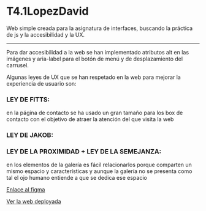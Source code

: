 # T4.1LopezDavid
Web simple creada para la asignatura de interfaces, buscando la práctica de js y la accesibilidad y la UX.

<hr>

Para dar accesibilidad a la web se han implementado atributos alt en las imágenes y aria-label para el botón de menú y de desplazamiento del carrusel.


Algunas leyes de UX que se han respetado en la web para mejorar la experiencia de usuario son:

### LEY DE FITTS:
en la página de contacto se ha usado un gran tamaño para los box de contacto con el objetivo de atraer la atención del que visita la web

### LEY DE JAKOB: 

### LEY DE LA PROXIMIDAD + LEY DE LA SEMEJANZA: 
en los elementos de la galería es fácil relacionarlos porque comparten un mismo espacio y características y aunque la galería no se presenta como tal el ojo humano entiende a que se dedica ese espacio  

[Enlace al figma](https://www.figma.com/file/e11LHEjReQ4WTmjiY7snnq/T4.1LopezDavid?type=design&node-id=0-1&mode=design)

[Ver la web deployada](https://lbdavid17.github.io/T4.1LopezDavid/)




